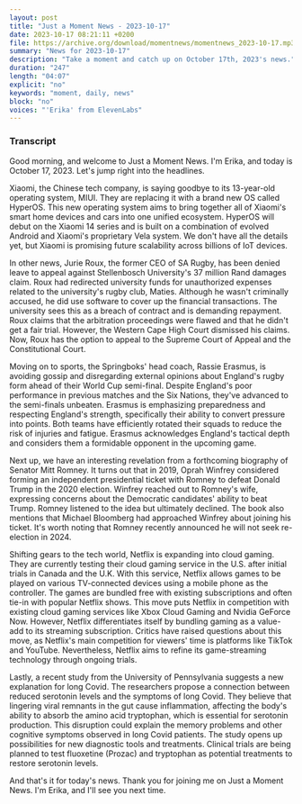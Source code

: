 ```yaml
---
layout: post
title: "Just a Moment News - 2023-10-17"
date: 2023-10-17 08:21:11 +0200
file: https://archive.org/download/momentnews/momentnews_2023-10-17.mp3
summary: "News for 2023-10-17"
description: "Take a moment and catch up on October 17th, 2023's news."
duration: "247"
length: "04:07"
explicit: "no"
keywords: "moment, daily, news"
block: "no"
voices: "'Erika' from ElevenLabs"
---
```


### Transcript

Good morning, and welcome to Just a Moment News. I'm Erika, and today is October 17, 2023. Let's jump right into the headlines.

Xiaomi, the Chinese tech company, is saying goodbye to its 13-year-old operating system, MIUI. They are replacing it with a brand new OS called HyperOS. This new operating system aims to bring together all of Xiaomi's smart home devices and cars into one unified ecosystem. HyperOS will debut on the Xiaomi 14 series and is built on a combination of evolved Android and Xiaomi's proprietary Vela system. We don't have all the details yet, but Xiaomi is promising future scalability across billions of IoT devices.

In other news, Jurie Roux, the former CEO of SA Rugby, has been denied leave to appeal against Stellenbosch University's 37 million Rand damages claim. Roux had redirected university funds for unauthorized expenses related to the university's rugby club, Maties. Although he wasn't criminally accused, he did use software to cover up the financial transactions. The university sees this as a breach of contract and is demanding repayment. Roux claims that the arbitration proceedings were flawed and that he didn't get a fair trial. However, the Western Cape High Court dismissed his claims. Now, Roux has the option to appeal to the Supreme Court of Appeal and the Constitutional Court.

Moving on to sports, the Springboks' head coach, Rassie Erasmus, is avoiding gossip and disregarding external opinions about England's rugby form ahead of their World Cup semi-final. Despite England's poor performance in previous matches and the Six Nations, they've advanced to the semi-finals unbeaten. Erasmus is emphasizing preparedness and respecting England's strength, specifically their ability to convert pressure into points. Both teams have efficiently rotated their squads to reduce the risk of injuries and fatigue. Erasmus acknowledges England's tactical depth and considers them a formidable opponent in the upcoming game.

Next up, we have an interesting revelation from a forthcoming biography of Senator Mitt Romney. It turns out that in 2019, Oprah Winfrey considered forming an independent presidential ticket with Romney to defeat Donald Trump in the 2020 election. Winfrey reached out to Romney's wife, expressing concerns about the Democratic candidates' ability to beat Trump. Romney listened to the idea but ultimately declined. The book also mentions that Michael Bloomberg had approached Winfrey about joining his ticket. It's worth noting that Romney recently announced he will not seek re-election in 2024.

Shifting gears to the tech world, Netflix is expanding into cloud gaming. They are currently testing their cloud gaming service in the U.S. after initial trials in Canada and the U.K. With this service, Netflix allows games to be played on various TV-connected devices using a mobile phone as the controller. The games are bundled free with existing subscriptions and often tie-in with popular Netflix shows. This move puts Netflix in competition with existing cloud gaming services like Xbox Cloud Gaming and Nvidia GeForce Now. However, Netflix differentiates itself by bundling gaming as a value-add to its streaming subscription. Critics have raised questions about this move, as Netflix's main competition for viewers' time is platforms like TikTok and YouTube. Nevertheless, Netflix aims to refine its game-streaming technology through ongoing trials.

Lastly, a recent study from the University of Pennsylvania suggests a new explanation for long Covid. The researchers propose a connection between reduced serotonin levels and the symptoms of long Covid. They believe that lingering viral remnants in the gut cause inflammation, affecting the body's ability to absorb the amino acid tryptophan, which is essential for serotonin production. This disruption could explain the memory problems and other cognitive symptoms observed in long Covid patients. The study opens up possibilities for new diagnostic tools and treatments. Clinical trials are being planned to test fluoxetine (Prozac) and tryptophan as potential treatments to restore serotonin levels.

And that's it for today's news. Thank you for joining me on Just a Moment News. I'm Erika, and I'll see you next time.
